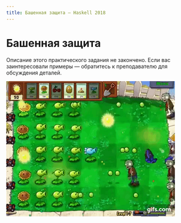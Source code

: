 ```yaml
---
title: Башенная защита — Haskell 2018
---
```


Башенная защита
===============

Описание этого практического задания не закончено.
Если вас заинтересовали примеры — обратитесь к преподавателю для обсуждения деталей.

![Plants vs. Zombies](images/plants_vs_zombies.gif)
